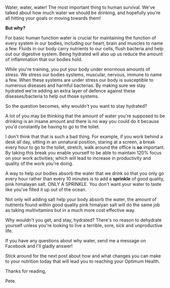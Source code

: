 Water, water, water! The most important thing to human survival. We've talked about how much water we should be drinking, and hopefully you're all hitting your goals or moving towards them!



**But why?** 



For basic human function water is crucial for maintaining the function of every system in our bodies, including our heart, brain and muscles to name a few. Fluids in our body carry nutrients to our cells, flush bacteria and help out our digestive system. Being hydrated will also up us reduce the amount of inflammation that our bodies hold. 

While you're training, you put your body under enormous amounts of stress. We stress our bodies systems, muscular, nervous, immune to name a few. When these systems are under stress our body is susceptible to numerous diseases and harmful bacterias. By making sure we stay hydrated we're adding an extra layer of defence against these diseases/bacteria to help out those systems.



So the question becomes, why wouldn't you want to stay hydrated?



A lot of you may be thinking that the amount of water you're supposed to be drinking is an insane amount and there is no way you could do it because you'd constantly be having to go to the toilet. 

I don't think that that is such a bad thing. For example, if you work behind a desk all day, sitting in an unnatural position, staring at a screen, a break every hour to go to the toilet, stretch, walk around the office is **so** important. By taking this break you enable yourself to be able to maintain 120% focus on your work activities; which will lead to increase in productivity and quality of the work you're doing. 

A way to help our bodies absorb the water that we drink so that you only go every hour rather than every 10 minutes is to add a **sprinkle** of good quality, pink himalayan salt. ONLY A SPRINKLE. You don't want your water to taste like you've filled it up out of the ocean.

Not only will adding salt help your body absorb the water, the amount of nutrients found within good quality pink himalyan salt will do the same job as taking multivitamins but in a much more cost effective way.



Why wouldn't you get, and stay, hydrated? There's no reason to dehydrate yourself unless you're looking to live a terrible, sore, sick and unproductive life.



If you have any questions about why water, send me a message on Facebook and I'll gladly answer!

Stick around for the next post about how and what changes you can make to your nutrition today that will lead you to reaching your Optimum Health.



Thanks for reading, 

Pete.



